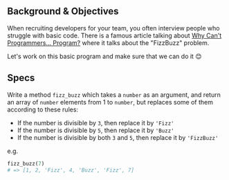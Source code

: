 ## Background & Objectives 

When recruiting developers for your team, you often interview people who struggle with basic code. There is a famous article talking about
[Why Can't Programmers... Program?](http://blog.codinghorror.com/why-cant-programmers-program/) where it talks about the "FizzBuzz" problem.

Let's work on this basic program and make sure that we can do it 😊

## Specs

Write a method `fizz_buzz` which takes a `number` as an argument, and
return an array of `number` elements from 1 to `number`, but replaces some
of them according to these rules:

- If the number is divisible by `3`, then replace it by `'Fizz'`
- If the number is divisible by `5`, then replace it by `'Buzz'`
- If the number is divisible by both `3` and `5`, then replace it by `'FizzBuzz'`

e.g.

```ruby
fizz_buzz(7)
# => [1, 2, 'Fizz', 4, 'Buzz', 'Fizz', 7]
```
